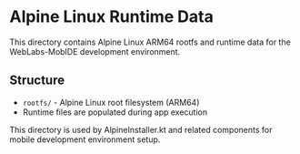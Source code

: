 # Alpine Linux Runtime Data

This directory contains Alpine Linux ARM64 rootfs and runtime data for the WebLabs-MobIDE development environment.

## Structure
- `rootfs/` - Alpine Linux root filesystem (ARM64)
- Runtime files are populated during app execution

This directory is used by AlpineInstaller.kt and related components for mobile development environment setup.